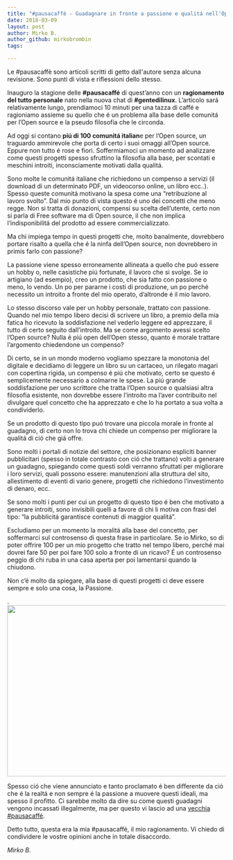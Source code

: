 ```yaml
---
title: "#pausacaffé - Guadagnare in fronte a passione e qualitá nell'Open source"
date: 2018-03-09
layout: post
author: Mirko B.
author_github: mirkobrombin
tags:

---
```

<p>Le #pausacaffè sono articoli scritti di getto dall'autore senza alcuna revisione. Sono punti di vista e riflessioni dello stesso.</p><p>Inauguro la stagione delle&nbsp;<strong>#pausacaffé</strong>&nbsp;di quest’anno con un&nbsp;<strong>ragionamento del tutto personale</strong>&nbsp;nato nella nuova chat di&nbsp;<strong>#gentedilinux</strong>. L’articolo sará relativamente lungo, prendiamoci 10 minuti per una tazza di caffé e ragioniamo assieme su quello che é un problema alla base delle comunitá per l’Open source e la pseudo filosofia che le circonda.</p><p>Ad oggi si contano&nbsp;<strong>piú di 100 comunitá italian</strong>e per l’Open source, un traguardo ammirevole che porta di certo i suoi omaggi all’Open source. Eppure non tutto é rose e fiori. Soffermiamoci un momento ad analizzare come questi progetti spesso sfruttino la filosofia alla base, per scontati e meschini introiti, inconsciamente motivati dalla qualitá.</p><p>Sono molte le comunitá italiane che richiedono un compenso a servizi (il download di un determinato PDF, un videocorso online, un libro ecc..). Spesso queste comunitá motivano la spesa come una “retribuzione al lavoro svolto”. Dal mio punto di vista questo é uno dei concetti che meno regge. Non si tratta di donazioni, compensi su scelta dell’utente, certo non si parla di Free software ma di Open source, il che non implica l’indisponibilitá del prodotto ad essere commercializzato.</p><p>Ma chi impiega tempo in questi progetti che, molto banalmente, dovrebbero portare risalto a quella che é la ninfa dell’Open source, non dovrebbero in primis farlo con passione?</p><p>La passione viene spesso erroneamente allineata a quello che puó essere un hobby o, nelle casistiche piú fortunate, il lavoro che si svolge. Se io artigiano (ad esempio), creo un prodotto, che sia fatto con passione o meno, lo vendo. Un po per pararne i costi di produzione, un po perché necessito un introito a fronte del mio operato, d’altronde é il mio lavoro.</p><p>Lo stesso discorso vale per un hobby personale, trattato con passione. Quando nel mio tempo libero decisi di scrivere un libro, a premio della mia fatica ho ricevuto la soddisfazione nel vederlo leggere ed apprezzare, il tutto di certo seguito dall’introito. Ma se come argomento avessi scelto l’Open source? Nulla é piú open dell’Open stesso, quanto é morale trattare l’argomento chiedendone un compenso?</p><p>Di certo, se in un mondo moderno vogliamo spezzare la monotonia del digitale e decidiamo di leggere un libro su un cartaceo, un rilegato magari con copertina rigida, un compenso é piú che motivato, certo se questo é semplicemente necessario a colmarne le spese. La piú grande soddisfazione per uno scrittore che tratta l’Open source o qualsiasi altra filosofia esistente, non dovrebbe essere l’introito ma l’aver contribuito nel divulgare quel concetto che ha apprezzato e che lo ha portato a sua volta a condividerlo.</p><p>Se un prodotto di questo tipo puó trovare una piccola morale in fronte al guadagno, di certo non lo trova chi chiede un compenso per migliorare la qualitá di ció che giá offre.</p><p>Sono molti i portali di notizie del settore, che posizionano espliciti banner pubblicitari (spesso in totale contrasto con ció che trattano) volti a generare un guadagno, spiegando come questi soldi verranno sfruttati per migliorare i loro servizi, quali possono essere: manutenzioni alla struttura del sito, allestimento di eventi di vario genere, progetti che richiedono l’investimento di denaro, ecc.</p><p>Se sono molti i punti per cui un progetto di questo tipo é ben che motivato a generare introiti, sono invisibili quelli a favore di chi li motiva con frasi del tipo: “la pubblicitá garantisce contenuti di maggior qualitá”.</p><p>Escludiamo per un momento la moralitá alla base del concetto, per soffermarci sul controsenso di questa frase in particolare. Se io Mirko, so di poter offrire 100 per un mio progetto che tratto nel tempo libero, perché mai dovrei fare 50 per poi fare 100 solo a fronte di un ricavo? É un controsenso peggio di chi ruba in una casa aperta per poi lamentarsi quando la chiudono.</p><p>Non c’é molto da spiegare, alla base di questi progetti ci deve essere sempre e solo una cosa, la Passione.</p><p>. <a href="https://linuxhub.it/wordpress/wp-content/uploads/2018/03/150420.advertising.jpg"><img class=" size-full wp-image-351" alt="" height="394" src="https://linuxhub.it/wordpress/wp-content/uploads/2018/03/150420.advertising.jpg" width="550" /></a></p><p>Spesso ció che viene annunciato e tanto proclamato é ben differente da ció che é la realtá e non sempre é la passione a muovere questi ideali, ma spesso il profitto. Ci sarebbe molto da dire su come questi guadagni vengono incassati illegalmente, ma per questo vi lascio ad una&nbsp;<a href="https://linuxhub.it/article/pausacaffe-il-web-e-i-lavori-del-futuro">vecchia #pausacaffé</a>.</p><p>Detto tutto, questa era la mia #pausacaffé, il mio ragionamento. Vi chiedo di condividere le vostre opinioni anche in totale disaccordo.</p><p><em>Mirko B.</em></p>